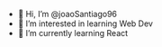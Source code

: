 - 👋 Hi, I’m @joaoSantiago96
- 👀 I’m interested in learning Web Dev
- 🌱 I’m currently learning React


<!---
joaoSantiago96/joaoSantiago96 is a ✨ special ✨ repository because its `README.md` (this file) appears on your GitHub profile.
You can click the Preview link to take a look at your changes.
--->
